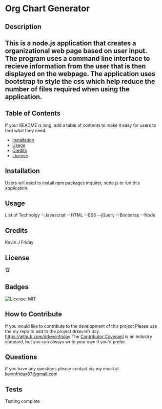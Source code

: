 # Org Chart Generator

  ## Description
  
  This is a node.js application that creates a organizational web page based on user input.  The program uses a command line interface to recieve information from the user that is then displayed on the webpage.  The application uses bootstrap to style the css which help reduce the number of files required when using the application.
  - 
  
  ## Table of Contents
  
  If your README is long, add a table of contents to make it easy for users to find what they need.
  
  - [Installation](#installation)
  - [Usage](#usage)
  - [Credits](#credits)
  - [License](#license)
  
  ## Installation
  
  Users will need to install npm packages inquirer, node.js  to run this application.  
  
  ## Usage
  List of Technolgy
	--Javascript
	--HTML
	--ES6
	--jQuery
	--Bootstrap
	--Node
	


  
 
  ## Credits
  
  Kevin J Friday
  
  ## License


  
  🏆 
  
  ## Badges

  [![License: MIT](https://img.shields.io/badge/License-MIT-yellow.svg)](https://opensource.org/licenses/MIT)
  

  
  ## How to Contribute
  
  If you would like to contribute to the development of this project Please use the my repo to add to the project drkevinfriday.  https://github.com/drkevinfriday The [Contributor Covenant](https://www.contributor-covenant.org/) is an industry standard, but you can always write your own if you'd prefer.
  

  ## Questions
  If you have any questions please contact via my email at
  kevinfriday87@gmail.com
  ## Tests
  
  Testing complete
  
